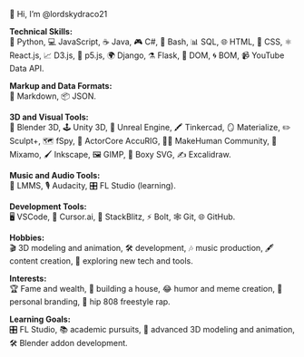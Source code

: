 👋 Hi, I’m @lordskydraco21

**Technical Skills:**  
🐍 Python, 💻 JavaScript, ☕ Java, 🎮 C#, 🐚 Bash, 📊 SQL, 🌐 HTML, 🎨 CSS, ⚛️ React.js, 📈 D3.js, 🎲 p5.js, 🌍 Django, ⚗️ Flask, 🧩 DOM, 🌀 BOM, 📹 YouTube Data API.  

**Markup and Data Formats:**  
📝 Markdown, 📦 JSON.  

**3D and Visual Tools:**  
🎥 Blender 3D, 🕹️ Unity 3D, 🌌 Unreal Engine, 🖍️ Tinkercad, 🪞 Materialize, ✏️ Sculpt+, 🗺️ fSpy, 🕺 ActorCore AccuRIG, 🧑‍🎨 MakeHuman Community, 💃 Mixamo, 🖌️ Inkscape, 🖼️ GIMP, 📐 Boxy SVG, ✍️ Excalidraw.  

**Music and Audio Tools:**  
🎵 LMMS, 🎙️ Audacity, 🎛️ FL Studio (learning).  

**Development Tools:**  
🖥️ VSCode, 🤖 Cursor.ai, 🧩 StackBlitz, ⚡ Bolt, 🕸️ Git, 🌐 GitHub.  

**Hobbies:**  
🎬 3D modeling and animation, 🛠️ development, 🎶 music production, 🖋️ content creation, 🌟 exploring new tech and tools.  

**Interests:**  
🏆 Fame and wealth, 🏡 building a house, 😂 humor and meme creation, 💼 personal branding, 🎤 hip 808 freestyle rap.  

**Learning Goals:**  
🎛️ FL Studio, 📚 academic pursuits, 🎥 advanced 3D modeling and animation, 🛠️ Blender addon development.  
<!---
lordskydraco21/lordskydraco21 is a ✨ special ✨ repository because its `README.md` (this file) appears on your GitHub profile.
You can click the Preview link to take a look at your changes.
--->

